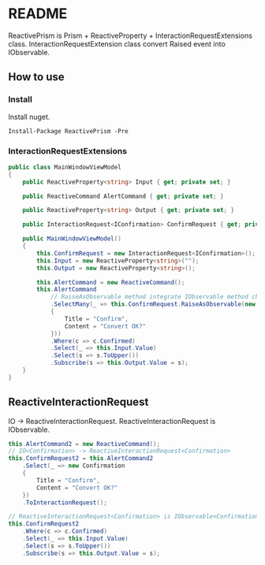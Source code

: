 # README

ReactivePrism is Prism + ReactiveProperty + InteractionRequestExtensions class. InteractionRequestExtension class convert Raised event into IObservable.


## How to use

### Install

Install nuget.

```
Install-Package ReactivePrism -Pre
```

### InteractionRequestExtensions

```cs
public class MainWindowViewModel
{
    public ReactiveProperty<string> Input { get; private set; }

    public ReactiveCommand AlertCommand { get; private set; }

    public ReactiveProperty<string> Output { get; private set; }

    public InteractionRequest<IConfirmation> ConfirmRequest { get; private set; }

    public MainWindowViewModel()
    {
        this.ConfirmRequest = new InteractionRequest<IConfirmation>();
        this.Input = new ReactiveProperty<string>("");
        this.Output = new ReactiveProperty<string>();

        this.AlertCommand = new ReactiveCommand();
        this.AlertCommand
		    // RaiseAsObservable method integrate IObservable method chain.
            .SelectMany(_ => this.ConfirmRequest.RaiseAsObservable(new Confirmation
            {
                Title = "Confirm",
                Content = "Convert OK?"
            }))
            .Where(c => c.Confirmed)
            .Select(_ => this.Input.Value)
            .Select(s => s.ToUpper())
            .Subscribe(s => this.Output.Value = s);
    }
}
```

## ReactiveInteractionRequest

IO<INotification> -> ReactiveInteractionRequest<INotification>.
ReactiveInteractionRequest<INotification> is IObservable<INotification>.

```cs
this.AlertCommand2 = new ReactiveCommand();
// IO<Confirmation> -> ReactiveInteractionRequest<Confirmation>
this.ConfirmRequest2 = this.AlertCommand2
    .Select(_ => new Confirmation
    {
        Title = "Confirm",
        Content = "Convert OK?"
    })
    .ToInteractionRequest();

// ReactiveInteractionRequest<Confirmation> is IObservable<Confirmation>.
this.ConfirmRequest2
    .Where(c => c.Confirmed)
    .Select(_ => this.Input.Value)
    .Select(s => s.ToUpper())
    .Subscribe(s => this.Output.Value = s);
```
